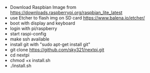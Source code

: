 - Download Raspbian Image from https://downloads.raspberrypi.org/raspbian_lite_latest
- use Etcher to flash img on SD card https://www.balena.io/etcher/
- boot with display and keyboard
- login with pi/raspberry
- start raspi-config
- make ssh available
- install git with "sudo apt-get install git"
- git clone https://github.com/sky321/nextpi.git
- cd nextpi
- chmod +x install.sh
- ./install.sh